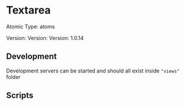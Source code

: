 # Textarea

Atomic Type: atoms

Version: Version: Version: 1.0.14





## Development

Development servers can be started and should all exist inside `"views"` folder

## Scripts
